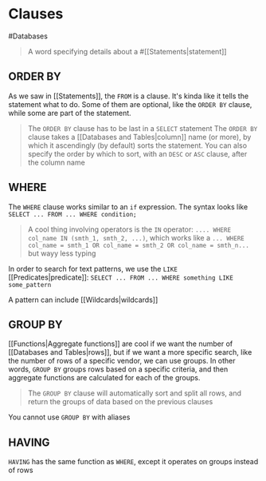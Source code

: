 # Clauses

#Databases

> A word specifying details about a #[[Statements|statement]]

## ORDER BY

As we saw in [[Statements]], the `FROM` is a clause. It's kinda like it tells the statement what to do. Some of them are optional, like the `ORDER BY` clause, while some are part of the statement.

> The `ORDER BY` clause has to be last in a `SELECT` statement
> The `ORDER BY` clause takes a [[Databases and Tables|column]] name (or more), by which it ascendingly (by default) sorts the statement. You can also specify the order by which to sort, with an `DESC` or `ASC` clause, after the column name

## WHERE

The `WHERE` clause works similar to an `if` expression. The syntax looks like
`SELECT ... FROM ... WHERE condition;`

> A cool thing involving operators is the `IN` operator:
> `.... WHERE col_name IN (smth_1, smth_2, ...)`, which works like a `... WHERE col_name = smth_1 OR col_name = smth_2 OR col_name = smth_n...` but wayy less typing

In order to search for text patterns, we use the `LIKE` [[Predicates|predicate]]:
`SELECT ... FROM ... WHERE something LIKE some_pattern`

A pattern can include [[Wildcards|wildcards]]

## GROUP BY

[[Functions|Aggregate functions]] are cool if we want the number of [[Databases and Tables|rows]], but if we want a more specific search, like the number of rows of a specific vendor, we can use groups.
In other words, `GROUP BY` groups rows based on a specific criteria, and then aggregate functions are calculated for each of the groups.

> The `GROUP BY` clause will automatically sort and split all rows, and return the groups of data based on the previous clauses

You cannot use `GROUP BY` with aliases

## HAVING

`HAVING` has the same function as `WHERE`, except it operates on groups instead of rows
